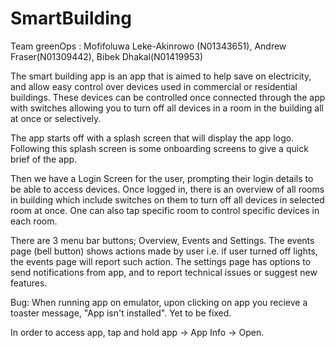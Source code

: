 # SmartBuilding 
Team greenOps : Mofifoluwa Leke-Akinrowo (N01343651), Andrew Fraser(N01309442), Bibek Dhakal(N01419953)


The smart building app is an app that is aimed to help save on electricity, and allow easy control over devices used in commercial or residential buildings. These devices can be controlled once connected through the app with switches allowing you to turn off all devices in a room in the building all at once or selectively.

The app starts off with a splash screen that will display the app logo. Following this splash screen is some onboarding screens to give a quick brief of the app.

Then we have a Login Screen for the user, prompting their login details to be able to access devices. Once logged in, there is an overview of all rooms in building which include switches on them to turn off all devices in selected room at once. One can also tap specific room to control specific devices in each room.

There are 3 menu bar buttons; Overview, Events and Settings. The events page (bell button) shows actions made by user i.e. if user turned off lights, the events page will report such action. The settings page has options to send notifications from app, and to report technical issues or suggest new features.


Bug: When running app on emulator, upon clicking on app you recieve a toaster message, "App isn't installed". Yet to be fixed.

In order to access app, tap and hold app -> App Info -> Open.
